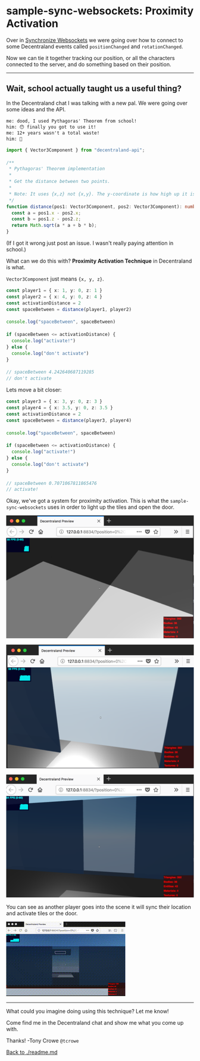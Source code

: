 
# sample-sync-websockets: Proximity Activation

Over in [Synchronize Websockets](./synchronize-websockets.md) we were going over how to connect to some Decentraland events called `positionChanged` and `rotationChanged`.

Now we can tie it together tracking our position, or all the characters connected to the server, and do something based on their position.

---

## Wait, school actually taught us a useful thing?

In the Decentraland chat I was talking with a new pal. We were going over some ideas and the API.

```
me: dood, I used Pythagoras' Theorem from school!
him: 😯 finally you got to use it!
me: 12+ years wasn't a total waste!
him: 😬
```

```ts
import { Vector3Component } from "decentraland-api";

/**
 * Pythagoras' Theorem implementation
 *
 * Get the distance between two points.
 *
 * Note: It uses {x,z} not {x,y}. The y-coordinate is how high up it is.
 */
function distance(pos1: Vector3Component, pos2: Vector3Component): number {
  const a = pos1.x - pos2.x;
  const b = pos1.z - pos2.z;
  return Math.sqrt(a * a + b * b);
}
```

(If I got it wrong just post an issue. I wasn't really paying attention in school.)

What can we do this with? **Proximity Activation Technique** in Decentraland is what.

`Vector3Component` just means `{x, y, z}`.

```ts
const player1 = { x: 1, y: 0, z: 1 }
const player2 = { x: 4, y: 0, z: 4 }
const activationDistance = 2
const spaceBetween = distance(player1, player2)

console.log("spaceBetween", spaceBetween)

if (spaceBetween <= activationDistance) {
  console.log("activate!")
} else {
  console.log("don't activate")
}

// spaceBetween 4.242640687119285
// don't activate
```

Lets move a bit closer:

```ts
const player3 = { x: 3, y: 0, z: 3 }
const player4 = { x: 3.5, y: 0, z: 3.5 }
const activationDistance = 2
const spaceBetween = distance(player3, player4)

console.log("spaceBetween", spaceBetween)

if (spaceBetween <= activationDistance) {
  console.log("activate!")
} else {
  console.log("don't activate")
}

// spaceBetween 0.7071067811865476
// activate!
```

Okay, we've got a system for proximity activation. This is what the `sample-sync-websockets` uses in order to light up the tiles and open the door.

![proximity-activation-tiles.png](../img/proximity-activation-tiles.png)

![proximity-activation-door-open.png](../img/proximity-activation-door-open.png)

![proximity-activation-door-closed.png](../img/proximity-activation-door-closed.png)

You can see as another player goes into the scene it will sync their location and activate tiles or the door.

![2018-10-12-websockets01.gif](../img/2018-10-12-websockets01.gif)

---

What could you imagine doing using this technique? Let me know!

Come find me in the Decentraland chat and show me what you come up with.

Thanks! -Tony Crowe `@tcrowe`

[Back to ./readme.md](./readme.md)
